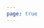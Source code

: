 ```yaml
---
page: true
---
```


<script setup>
import picture7 from './components/picture7.vue'
</script>

<picture7 />
